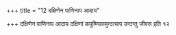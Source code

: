 +++
title = "12 दक्षिणेन पाणिनाप आदाय"

+++
दक्षिणेन पाणिनाप आदाय दक्षिणां कपुष्णिकामुन्दत्याप उन्दन्तु जीवस इति १२